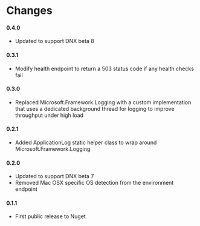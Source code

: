 Changes
=======

#### 0.4.0

- Updated to support DNX beta 8

#### 0.3.1

- Modify health endpoint to return a 503 status code if any health checks fail

#### 0.3.0

- Replaced Microsoft.Framework.Logging with a custom implementation that uses a dedicated background thread for logging to improve throughput under high load

#### 0.2.1

- Added ApplicationLog static helper class to wrap around Microsoft.Framework.Logging

#### 0.2.0

- Updated to support DNX beta 7
- Removed Mac OSX specific OS detection from the environment endpoint

#### 0.1.1

- First public release to Nuget